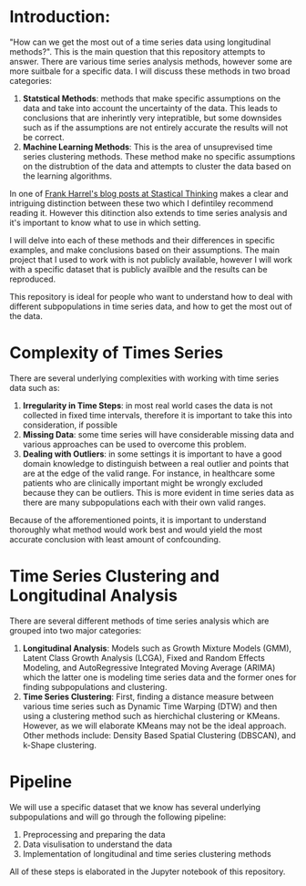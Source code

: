 # Introduction:
"How can we get the most out of a time series data using longitudinal methods?". This is the main question that this repository attempts to answer. There are various time series analysis methods, however some are more suitbale for a specific data. I will discuss these methods in two broad categories: 

1. **Statstical Methods**: methods that make specific assumptions on the data and take into account the uncertainty of the data. This leads to conclusions that are inherintly very intepratible, but some downsides such as if the assumptions are not entirely accurate the results will not be correct.
2. **Machine Learning Methods**: This is the area of unsuprevised time series clustering methods. These method make no specific assumptions on the distrubtion of the data and attempts to cluster the data based on the learning algorithms.

In one of [Frank Harrel's blog posts at Stastical Thinking](https://www.fharrell.com/post/stat-ml/) makes a clear and intriguing distinction between these two which I defintiley recommend reading it. 
However this ditinction also extends to time series analysis and it's important to know what to use in which setting.
 
I will delve into each of these methods and their differences in specific examples, and make conclusions based on their assumptions.
The main project that I used to work with is not publicly available, however I will work with a specific dataset that is publicly availble and the results can be reproduced. 

This repository is ideal for people who want to understand how to deal with different subpopulations in time series data, and how to get the most out of the data. 

# Complexity of Times Series
There are several underlying complexities with working with time series data such as:
1. **Irregularity in Time Steps**: in most real world cases the data is not collected in fixed time intervals, therefore it is important to take this into consideration, if possible
2. **Missing Data**: some time series will have considerable missing data and various approaches can be used to overcome this problem.
3. **Dealing with Outliers**: in some settings it is important to have a good domain knowledge to distinguish between a real outlier and points that are at the edge of the valid range. For instance, in healthcare some patients who are clinically important might be wrongly excluded because they can be outliers. This is more evident in time series data as there are many subpopulations each with their own valid ranges. 

Because of the afforementioned points, it is important to understand thoroughly what method would work best and would yield the most accurate conclusion with least amount of confcounding.

# Time Series Clustering and Longitudinal Analysis
There are several different methods of time series analysis which are grouped into two major categories:

1. **Longitudinal Analysis**: Models such as Growth Mixture Models (GMM), Latent Class Growth Analysis (LCGA), Fixed and Random Effects Modeling, and AutoRegressive Integrated Moving Average (ARIMA) which the latter one is modeling time series data and the former ones for finding subpopulations and clustering.
2. **Time Series Clustering**: First, finding a distance measure between various time series such as Dynamic Time Warping (DTW) and then using a clustering method such as hierchichal clustering or KMeans. However, as we will elaborate KMeans may not be the ideal approach. Other methods include: Density Based Spatial Clustering (DBSCAN), and k-Shape clustering.

# Pipeline
We will use a specific dataset that we know has several underlying subpopulations and will go through the following pipeline:
1. Preprocessing and preparing the data
2. Data visulisation to understand the data
2. Implementation of longitudinal and time series clustering methods

All of these steps is elaborated in the Jupyter notebook of this repository.



